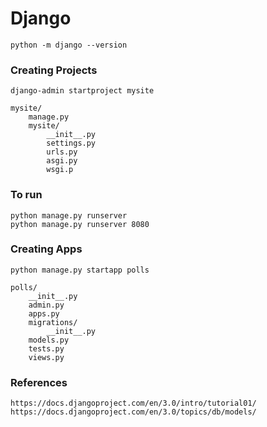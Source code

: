 # Django

```
python -m django --version
```

### Creating Projects

```
django-admin startproject mysite
```

```
mysite/
    manage.py
    mysite/
        __init__.py
        settings.py
        urls.py
        asgi.py
        wsgi.p
```

### To run
```
python manage.py runserver
python manage.py runserver 8080
```

### Creating Apps
```
python manage.py startapp polls
```

```
polls/
    __init__.py
    admin.py
    apps.py
    migrations/
        __init__.py
    models.py
    tests.py
    views.py
```

### References
```
https://docs.djangoproject.com/en/3.0/intro/tutorial01/
https://docs.djangoproject.com/en/3.0/topics/db/models/
```
